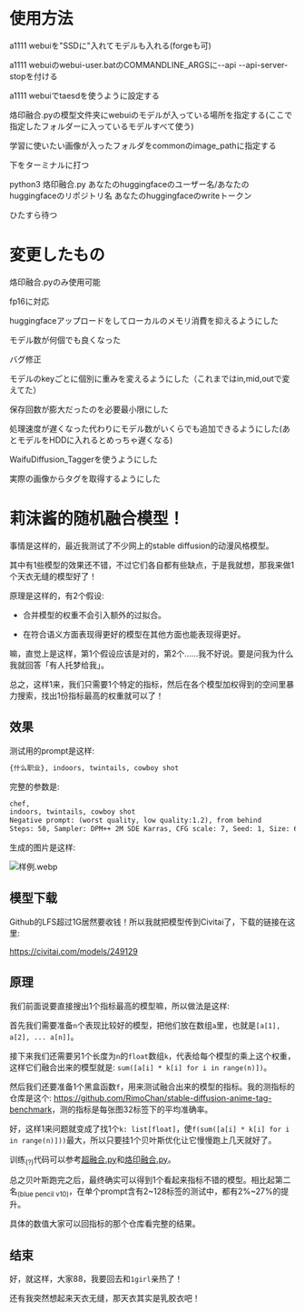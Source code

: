 # 使用方法

a1111 webuiを"SSDに"入れてモデルも入れる(forgeも可)

a1111 webuiのwebui-user.batのCOMMANDLINE_ARGSに--api --api-server-stopを付ける

a1111 webuiでtaesdを使うように設定する

烙印融合.pyの模型文件夹にwebuiのモデルが入っている場所を指定する(ここで指定したフォルダーに入っているモデルすべて使う)

学習に使いたい画像が入ったフォルダをcommonのimage_pathに指定する

下をターミナルに打つ
 
python3 烙印融合.py あなたのhuggingfaceのユーザー名/あなたのhuggingfaceのリポジトリ名 あなたのhuggingfaceのwriteトークン

ひたすら待つ

# 変更したもの

烙印融合.pyのみ使用可能

fp16に対応

huggingfaceアップロードをしてローカルのメモリ消費を抑えるようにした

モデル数が何個でも良くなった

バグ修正

モデルのkeyごとに個別に重みを変えるようにした（これまではin,mid,outで変えてた）

保存回数が膨大だったのを必要最小限にした

処理速度が遅くなった代わりにモデル数がいくらでも追加できるようにした(あとモデルをHDDに入れるとめっちゃ遅くなる)

WaifuDiffusion_Taggerを使うようにした

実際の画像からタグを取得するようにした

# 莉沫酱的随机融合模型！

事情是这样的，最近我测试了不少网上的stable diffusion的动漫风格模型。

其中有1些模型的效果还不错，不过它们各自都有些缺点，于是我就想，那我来做1个天衣无缝的模型好了！

原理是这样的，有2个假设: 

- 合并模型的权重不会引入额外的过拟合。

- 在符合语义方面表现得更好的模型在其他方面也能表现得更好。

嘛，直觉上是这样，第1个假设应该是对的，第2个……我不好说。要是问我为什么我就回答「有人托梦给我」。

总之，这样1来，我们只需要1个特定的指标，然后在各个模型加权得到的空间里暴力搜索，找出1份指标最高的权重就可以了！


## 效果

测试用的prompt是这样: 

```txt
{什么职业}, indoors, twintails, cowboy shot
```

完整的参数是: 

```txt
chef,
indoors, twintails, cowboy shot
Negative prompt: (worst quality, low quality:1.2), from behind
Steps: 50, Sampler: DPM++ 2M SDE Karras, CFG scale: 7, Seed: 1, Size: 640x896, Model hash: c0f0b6c83c, Model: rimochan_random_mix_2.1, VAE hash: 500ea30284, VAE: blessed2.vae.safetensors, Clip skip: 2, Eta: 0.68, Script: X/Y/Z plot, X Type: Prompt S/R, X Values: "chef,scientist,witch,priest,maid,princess,ninja", Y Type: Seed, Y Values: "1,1000", Fixed Y Values: "1, 1000", Version: v1.7.0
```

生成的图片是这样:

![样例.webp](样例.webp)


## 模型下载

Github的LFS超过1G居然要收钱！所以我就把模型传到Civitai了，下载的链接在这里:

<https://civitai.com/models/249129>


## 原理

我们前面说要直接搜出1个指标最高的模型嘛，所以做法是这样:

首先我们需要准备`n`个表现比较好的模型，把他们放在数组`a`里，也就是`[a[1], a[2], ... a[n]]`。

接下来我们还需要另1个长度为`n`的`float`数组`k`，代表给每个模型的乘上这个权重，这样它们融合出来的模型就是: `sum([a[i] * k[i] for i in range(n)])`。

然后我们还要准备1个黑盒函数`f`，用来测试融合出来的模型的指标。我的测指标的仓库是这个: <https://github.com/RimoChan/stable-diffusion-anime-tag-benchmark>，测的指标是每张图32标签下的平均准确率。

好，这样1来问题就变成了找1个`k: list[float]`，使`f(sum([a[i] * k[i] for i in range(n)]))`最大，所以只要挂1个贝叶斯优化让它慢慢跑上几天就好了。

训练<sub>(?)</sub>代码可以参考[超融合.py](超融合.py)和[烙印融合.py](烙印融合.py)。

总之贝叶斯跑完之后，最终确实可以得到1个看起来指标不错的模型。相比起第二名<sub>(blue pencil v10)</sub>，在单个prompt含有2~128标签的测试中，都有2%~27%的提升。

具体的数值大家可以回指标的那个仓库看完整的结果。


## 结束

好，就这样，大家88，我要回去和`1girl`亲热了！

还有我突然想起来天衣无缝，那天衣其实是乳胶衣吧！
